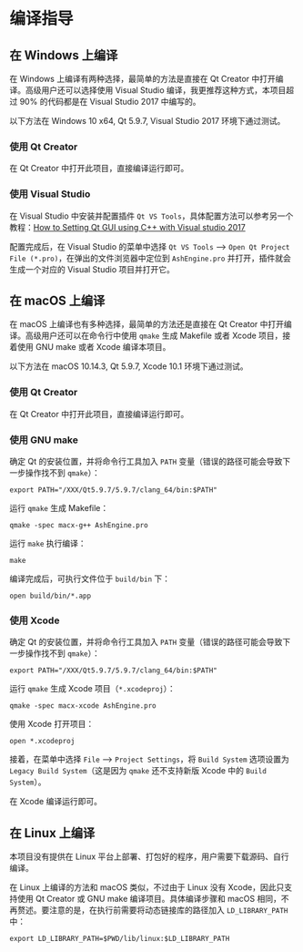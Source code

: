 # 编译指导

## 在 Windows 上编译

在 Windows 上编译有两种选择，最简单的方法是直接在 Qt Creator 中打开编译。高级用户还可以选择使用 Visual Studio 编译，我更推荐这种方式，本项目超过 90% 的代码都是在 Visual Studio 2017 中编写的。

以下方法在 Windows 10 x64, Qt 5.9.7, Visual Studio 2017 环境下通过测试。

### 使用 Qt Creator

在 Qt Creator 中打开此项目，直接编译运行即可。

### 使用 Visual Studio

在 Visual Studio 中安装并配置插件 `Qt VS Tools`，具体配置方法可以参考另一个教程：[How to Setting Qt GUI using C++ with Visual studio 2017](https://medium.com/@paryleevatou/how-to-setting-qt-gui-using-c-with-visual-studio-2017-dbb50406f99)

配置完成后，在 Visual Studio 的菜单中选择 `Qt VS Tools` --> `Open Qt Project File (*.pro)`，在弹出的文件浏览器中定位到 `AshEngine.pro` 并打开，插件就会生成一个对应的 Visual Studio 项目并打开它。

## 在 macOS 上编译

在 macOS 上编译也有多种选择，最简单的方法还是直接在 Qt Creator 中打开编译。高级用户还可以在命令行中使用 `qmake` 生成 Makefile 或者 Xcode 项目，接着使用 GNU make 或者 Xcode 编译本项目。

以下方法在 macOS 10.14.3, Qt 5.9.7, Xcode 10.1 环境下通过测试。

### 使用 Qt Creator

在 Qt Creator 中打开此项目，直接编译运行即可。

### 使用 GNU make

确定 Qt 的安装位置，并将命令行工具加入 `PATH` 变量（错误的路径可能会导致下一步操作找不到 `qmake`）：

```
export PATH="/XXX/Qt5.9.7/5.9.7/clang_64/bin:$PATH"
```

运行 `qmake` 生成 Makefile：

```
qmake -spec macx-g++ AshEngine.pro
```

运行 `make` 执行编译：

```
make
```

编译完成后，可执行文件位于 `build/bin` 下：

```
open build/bin/*.app
```

### 使用 Xcode

确定 Qt 的安装位置，并将命令行工具加入 `PATH` 变量（错误的路径可能会导致下一步操作找不到 `qmake`）：

```
export PATH="/XXX/Qt5.9.7/5.9.7/clang_64/bin:$PATH"
```

运行 `qmake` 生成 Xcode 项目（`*.xcodeproj`）：

```
qmake -spec macx-xcode AshEngine.pro
```

使用 Xcode 打开项目：

```
open *.xcodeproj
```

接着，在菜单中选择 `File` --> `Project Settings`，将 `Build System` 选项设置为 `Legacy Build System`（这是因为 `qmake` 还不支持新版 Xcode 中的 `Build System`）。

在 Xcode 编译运行即可。

## 在 Linux 上编译

本项目没有提供在 Linux 平台上部署、打包好的程序，用户需要下载源码、自行编译。

在 Linux 上编译的方法和 macOS 类似，不过由于 Linux 没有 Xcode，因此只支持使用 Qt Creator 或 GNU make 编译项目。具体编译步骤和 macOS 相同，不再赘述。要注意的是，在执行前需要将动态链接库的路径加入 `LD_LIBRARY_PATH` 中：

```
export LD_LIBRARY_PATH=$PWD/lib/linux:$LD_LIBRARY_PATH
```

